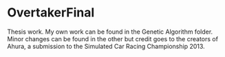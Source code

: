 # OvertakerFinal
Thesis work.
My own work can be found in the Genetic Algorithm folder.
Minor changes can be found in the other but credit goes to the
creators of Ahura, a submission to the Simulated Car Racing
Championship 2013.
